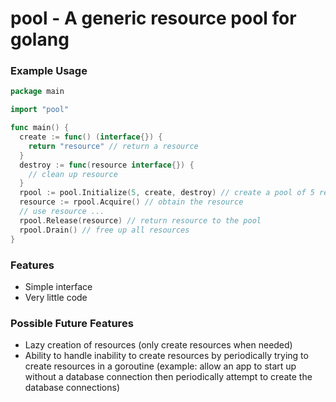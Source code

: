 # pool - A generic resource pool for golang

### Example Usage

```go
package main

import "pool"

func main() {
  create := func() (interface{}) {
    return "resource" // return a resource
  }
  destroy := func(resource interface{}) {
    // clean up resource
  }
  rpool := pool.Initialize(5, create, destroy) // create a pool of 5 resources
  resource := rpool.Acquire() // obtain the resource
  // use resource ...
  rpool.Release(resource) // return resource to the pool
  rpool.Drain() // free up all resources
}
```

### Features

- Simple interface
- Very little code

### Possible Future Features

- Lazy creation of resources (only create resources when needed)
- Ability to handle inability to create resources by periodically trying to create resources in a goroutine (example: allow an app to start up without a database connection then periodically attempt to create the database connections)
